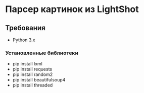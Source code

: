 # Парсер картинок из LightShot
## Требования
* Python 3.x
### Установленные библиотеки
* pip install lxml
* pip install requests
* pip install random2
* pip install beautifulsoup4
* pip install threaded
